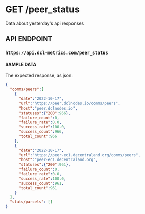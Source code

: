 # GET /peer_status

Data about yesterday's api responses

## API ENDPOINT

### `https://api.dcl-metrics.com/peer_status`

#### SAMPLE DATA

The expected response, as json:

``` json
{
  "comms/peers":[
    {
      "date":"2022-10-17",
      "url":"https://peer.dclnodes.io/comms/peers",
      "host":"peer.dclnodes.io",
      "statuses":{"200":966},
      "failure_count":0,
      "failure_rate":0.0,
      "success_rate":100.0,
      "success_count":966,
      "total_count":966
    },
    {
      "date":"2022-10-17",
      "url":"https://peer-ec1.decentraland.org/comms/peers",
      "host":"peer-ec1.decentraland.org",
      "statuses":{"200":961},
      "failure_count":0,
      "failure_rate":0.0,
      "success_rate":100.0,
      "success_count":961,
      "total_count":961
    }
  ],
  "stats/parcels": []
}
```
